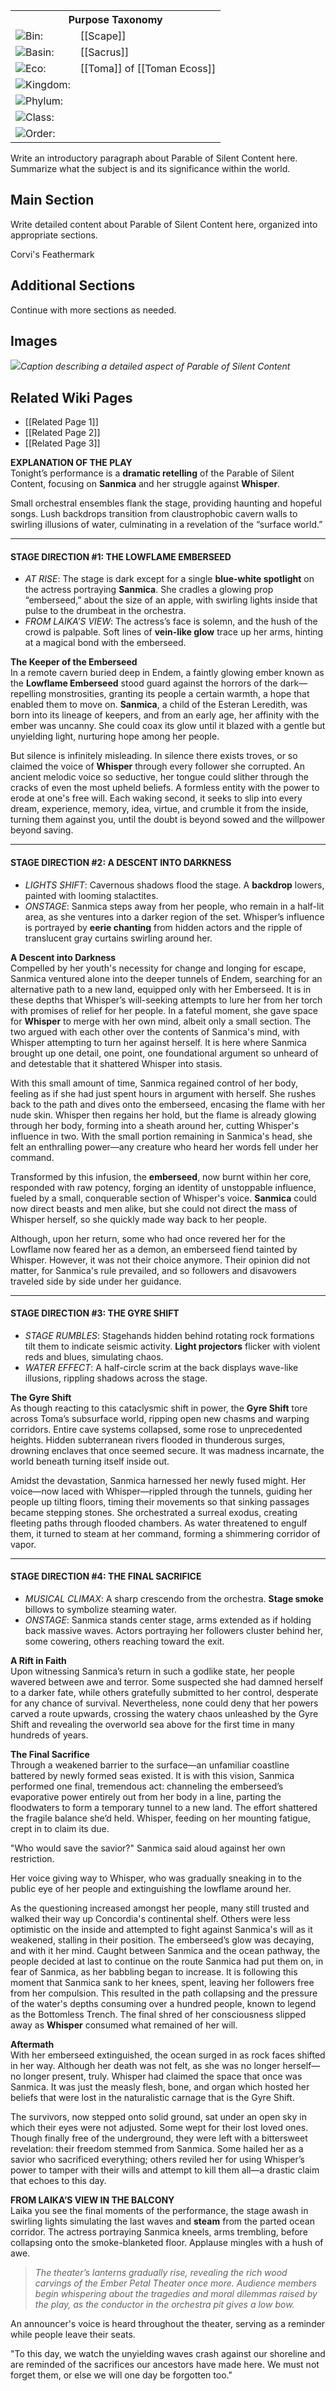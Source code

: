 <!-- wiki-header-section:start -->
<!--
# Parable of Silent Content
_Add nicknames or alternative titles here_

<img src="wiki_images/Parable of Silent Content.png"><i></i></img>

> _"Add a quote about the subject here from within the fictional world"_  
> **—Quote Attribution**

> _"Add a quote from the real world that relates to the subject"_  
> **—Real World Attribution**
-->
<!-- wiki-header-section:end -->

<div class="taxonomy-table">
  <table>
    <tr>
      <th colspan="3">Purpose Taxonomy</th>
    </tr>
    <tr>
      <td class="taxon-label"><img src="../svg/bin.svg" class="taxon-icon">Bin:</td>
      <td class="taxon-content" colspan="2">[[Scape]]</td>
    </tr>
    <tr>
      <td class="taxon-label"><img src="../svg/basin.svg" class="taxon-icon">Basin:</td>
      <td class="taxon-content" colspan="2">[[Sacrus]]</td>
    </tr>
    <tr>
      <td class="taxon-label"><img src="../svg/eco.svg" class="taxon-icon">Eco:</td>
      <td class="taxon-content" colspan="2">[[Toma]] of [[Toman Ecoss]]</td>
    </tr>
    <tr>
      <td class="taxon-label"><img src="../svg/kingdom.svg" class="taxon-icon">Kingdom:</td>
      <td class="taxon-content" colspan="2"></td>
    </tr>
    <tr>
      <td class="taxon-label"><img src="../svg/phylum.svg" class="taxon-icon">Phylum:</td>
      <td class="taxon-content" colspan="2"></td>
    </tr>
    <tr>
      <td class="taxon-label"><img src="../svg/class.svg" class="taxon-icon">Class:</td>
      <td class="taxon-content" colspan="2"></td>
    </tr>
    <tr>
      <td class="taxon-label"><img src="../svg/order.svg" class="taxon-icon">Order:</td>
      <td class="taxon-content" colspan="2"></td>
    </tr>
  </table>
</div>

Write an introductory paragraph about Parable of Silent Content here. Summarize what the subject is and its significance within the world.

## Main Section

Write detailed content about Parable of Silent Content here, organized into appropriate sections.

<div class="feathermark">
 <p class="feathermark-attribution">Corvi's Feathermark</p>   
</div>

## Additional Sections

Continue with more sections as needed.

## Images

<img src="wiki_images/Parable of Silent Content_detail.png"><i>Caption describing a detailed aspect of Parable of Silent Content</i></img>

## Related Wiki Pages

- [[Related Page 1]]
- [[Related Page 2]]
- [[Related Page 3]]

<!-- not-for-live-publishing:start -->
<!-- obsidian-pull:start -->
**EXPLANATION OF THE PLAY**  
Tonight’s performance is a **dramatic retelling** of the Parable of Silent Content, focusing on **Sanmica** and her struggle against **Whisper**.

Small orchestral ensembles flank the stage, providing haunting and hopeful songs. Lush backdrops transition from claustrophobic cavern walls to swirling illusions of water, culminating in a revelation of the “surface world.”

---

#### **STAGE DIRECTION #1: THE LOWFLAME EMBERSEED**

- *AT RISE*: The stage is dark except for a single **blue-white spotlight** on the actress portraying **Sanmica**. She cradles a glowing prop “emberseed,” about the size of an apple, with swirling lights inside that pulse to the drumbeat in the orchestra.  
- *FROM LAIKA’S VIEW*: The actress’s face is solemn, and the hush of the crowd is palpable. Soft lines of **vein-like glow** trace up her arms, hinting at a magical bond with the emberseed.

**The Keeper of the Emberseed**  
In a remote cavern buried deep in Endem, a faintly glowing ember known as the **Lowflame Emberseed** stood guard against the horrors of the dark—repelling monstrosities, granting its people a certain warmth, a hope that enabled them to move on. **Sanmica**, a child of the Esteran Leredith, was born into its lineage of keepers, and from an early age, her affinity with the ember was uncanny. She could coax its glow until it blazed with a gentle but unyielding light, nurturing hope among her people.

But silence is infinitely misleading. In silence there exists troves, or so claimed the voice of **Whisper** through every follower she corrupted. An ancient melodic voice so seductive, her tongue could slither through the cracks of even the most upheld beliefs. A formless entity with the power to erode at one's free will. Each waking second, it seeks to slip into every dream, experience, memory, idea, virtue, and crumble it from the inside, turning them against you, until the doubt is beyond sowed and the willpower beyond saving.

---

#### **STAGE DIRECTION #2: A DESCENT INTO DARKNESS**

- *LIGHTS SHIFT*: Cavernous shadows flood the stage. A **backdrop** lowers, painted with looming stalactites.  
- *ONSTAGE*: Sanmica steps away from her people, who remain in a half-lit area, as she ventures into a darker region of the set. Whisper’s influence is portrayed by **eerie chanting** from hidden actors and the ripple of translucent gray curtains swirling around her.

**A Descent into Darkness**  
Compelled by her youth's necessity for change and longing for escape, Sanmica ventured alone into the deeper tunnels of Endem, searching for an alternative path to a new land, equipped only with her Emberseed. It is in these depths that Whisper’s will-seeking attempts to lure her from her torch with promises of relief for her people. In a fateful moment, she gave space for **Whisper** to merge with her own mind, albeit only a small section. The two argued with each other over the contents of Sanmica's mind, with Whisper attempting to turn her against herself. It is here where Sanmica brought up one detail, one point, one foundational argument so unheard of and detestable that it shattered Whisper into stasis.  

With this small amount of time, Sanmica regained control of her body, feeling as if she had just spent hours in argument with herself. She rushes back to the path and dives onto the emberseed, encasing the flame with her nude skin. Whisper then regains her hold, but the flame is already glowing through her body, forming into a sheath around her, cutting Whisper's influence in two. With the small portion remaining in Sanmica's head, she felt an enthralling power—any creature who heard her words fell under her command.

Transformed by this infusion, the **emberseed**, now burnt within her core, responded with raw potency, forging an identity of unstoppable influence, fueled by a small, conquerable section of Whisper's voice. **Sanmica** could now direct beasts and men alike, but she could not direct the mass of Whisper herself, so she quickly made way back to her people.

Although, upon her return, some who had once revered her for the Lowflame now feared her as a demon, an emberseed fiend tainted by Whisper. However, it was not their choice anymore. Their opinion did not matter, for Sanmica's rule prevailed, and so followers and disavowers traveled side by side under her guidance.

---

#### **STAGE DIRECTION #3: THE GYRE SHIFT**

- *STAGE RUMBLES*: Stagehands hidden behind rotating rock formations tilt them to indicate seismic activity. **Light projectors** flicker with violent reds and blues, simulating chaos.  
- *WATER EFFECT*: A half-circle scrim at the back displays wave-like illusions, rippling shadows across the stage.

**The Gyre Shift**  
As though reacting to this cataclysmic shift in power, the **Gyre Shift** tore across Toma’s subsurface world, ripping open new chasms and warping corridors. Entire cave systems collapsed, some rose to unprecedented heights. Hidden subterranean rivers flooded in thunderous surges, drowning enclaves that once seemed secure. It was madness incarnate, the world beneath turning itself inside out.

Amidst the devastation, Sanmica harnessed her newly fused might. Her voice—now laced with Whisper—rippled through the tunnels, guiding her people up tilting floors, timing their movements so that sinking passages became stepping stones. She orchestrated a surreal exodus, creating fleeting paths through flooded chambers. As water threatened to engulf them, it turned to steam at her command, forming a shimmering corridor of vapor.

---

#### **STAGE DIRECTION #4: THE FINAL SACRIFICE**

- *MUSICAL CLIMAX*: A sharp crescendo from the orchestra. **Stage smoke** billows to symbolize steaming water.  
- *ONSTAGE*: Sanmica stands center stage, arms extended as if holding back massive waves. Actors portraying her followers cluster behind her, some cowering, others reaching toward the exit.

**A Rift in Faith**  
Upon witnessing Sanmica’s return in such a godlike state, her people wavered between awe and terror. Some suspected she had damned herself to a darker fate, while others gratefully submitted to her control, desperate for any chance of survival. Nevertheless, none could deny that her powers carved a route upwards, crossing the watery chaos unleashed by the Gyre Shift and revealing the overworld sea above for the first time in many hundreds of years.

**The Final Sacrifice**  
Through a weakened barrier to the surface—an unfamiliar coastline battered by newly formed seas existed. It is with this vision, Sanmica performed one final, tremendous act: channeling the emberseed’s evaporative power entirely out from her body in a line, parting the floodwaters to form a temporary tunnel to a new land. The effort shattered the fragile balance she’d held. Whisper, feeding on her mounting fatigue, crept in to claim its due.

"Who would save the savior?" Sanmica said aloud against her own restriction.

Her voice giving way to Whisper, who was gradually sneaking in to the public eye of her people and extinguishing the lowflame around her.

As the questioning increased amongst her people, many still trusted and walked their way up Concordia's continental shelf. Others were less optimistic on the inside and attempted to fight against Sanmica's will as it weakened, stalling in their position. The emberseed’s glow was decaying, and with it her mind. Caught between Sanmica and the ocean pathway, the people decided at last to continue on the route Sanmica had put them on, in fear of Sanmica, as her babbling began to increase. It is following this moment that Sanmica sank to her knees, spent, leaving her followers free from her compulsion. This resulted in the path collapsing and the pressure of the water's depths consuming over a hundred people, known to legend as the Bottomless Trench. The final shred of her consciousness slipped away as **Whisper** consumed what remained of her will.

**Aftermath**  
With her emberseed extinguished, the ocean surged in as rock faces shifted in her way. Although her death was not felt, as she was no longer herself—no longer present, truly. Whisper had claimed the space that once was Sanmica. It was just the measly flesh, bone, and organ which hosted her beliefs that were lost in the naturalistic carnage that is the Gyre Shift.

The survivors, now stepped onto solid ground, sat under an open sky in which their eyes were not adjusted. Some wept for their lost loved ones. Though finally free of the underground, they were left with a bittersweet revelation: their freedom stemmed from Sanmica. Some hailed her as a savior who sacrificed everything; others reviled her for using Whisper’s power to tamper with their wills and attempt to kill them all—a drastic claim that echoes to this day.

**FROM LAIKA’S VIEW IN THE BALCONY**  
Laika you see the final moments of the performance, the stage awash in swirling lights simulating the last waves and **steam** from the parted ocean corridor. The actress portraying Sanmica kneels, arms trembling, before collapsing onto the smoke-blanketed floor. Applause mingles with a hush of awe. 

> *The theater’s lanterns gradually rise, revealing the rich wood carvings of the Ember Petal Theater once more. Audience members begin whispering about the tragedies and moral dilemmas raised by the play, as the conductor in the orchestra pit gives a low bow.*

An announcer's voice is heard throughout the theater, serving as a reminder while people leave their seats.

"To this day, we watch the unyielding waves crash against our shoreline and are reminded of the sacrifices our ancestors have made here. We must not forget them, or else we will one day be forgotten too."

<!-- obsidian-pull:end -->
<!-- not-for-live-publishing:end -->